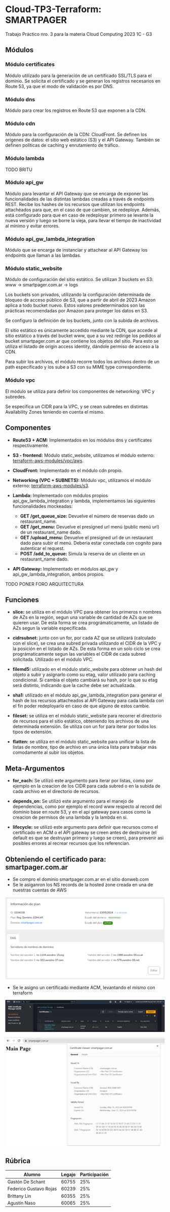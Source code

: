 # Cloud-TP3-Terraform: SMARTPAGER
Trabajo Práctico nro. 3 para la materia Cloud Computing 2023 1C - G3

## Módulos

### Módulo certificates

Módulo utilizado para la generación de un certificado SSL/TLS para el dominio. Se solicita el certificado y se generan los registros necesarios en Route 53, ya que el modo de validación es por DNS.
    
### Módulo dns

Módulo para crear los registros en Route 53 que exponen a la CDN.

### Módulo cdn

Módulo para la configuración de la CDN: CloudFront. Se definen los orígenes de datos: el sitio web estático (S3) y el API Gateway. También se definen políticas de caching y enrutamiento de tráfico.

### Módulo lambda

TODO BRITU

### Módulo api_gw 

Módulo para levantar el API Gateway que se encarga de exponer las funcionalidades de las distintas lambdas creadas a través de endpoints REST. Recibe los hashes de los recursos que utilizan los endpoints attachéados para que, en el caso de que cambien, se redeploye. Además, está configurado para que en caso de redeployar primero se levante la nueva versión y luego se borre la vieja, para llevar el tiempo de inactividad al mínimo y evitar errores.

### Módulo api_gw_lambda_integration
    
Módulo que se encarga de instanciar y attachear al API Gateway los endpoints que llaman a las lambdas.

### Módulo static_website

Módulo de configuración del sitio estático. Se utilizan 3 buckets en S3: 
www -> smartpager.com.ar -> logs

Los buckets son privados, utilizando la configuración determinada de bloqueo de acceso público de S3, que a partir de abril de 2023 Amazon aplica a todo bucket nuevo. Estos valores predeterminados son las prácticas recomendadas por Amazon para proteger los datos en S3.

Se configuro la definición de los buckets, junto con la subida de archivos. 

El sitio estático es únicamente accedido mediante la CDN, que accede al sitio estático a través del bucket www, que a su vez redirige los pedidos al bucket smartpager.com.ar que contiene los objetos del sitio. Para esto se utiliza el listado de origin access identity, dándole permiso de acceso a la CDN.

Para subir los archivos, el módulo recorre todos los archivos dentro de un path especificado y los sube a S3 con su MIME type correspondiente.
    
### Módulo vpc

El módulo se utiliza para definir los componentes de networking: VPC y subredes.

Se especifica un CIDR para la VPC, y se crean subredes en distintas Availability Zones teniendo en cuenta el mismo.


## Componentes

- **Route53 + ACM:** Implementados en los módulos dns y certificates respectivamente.

- **S3 - frontend:** Módulo static_website, utilizamos el módulo externo: 
[terraform-aws-modules/vpc/aws](https://registry.terraform.io/modules/terraform-aws-modules/vpc/aws/latest).

- **CloudFront:** Implementado en el módulo cdn propio.

- **Networking (VPC + SUBNETS):** Módulo vpc, utilizamos el módulo externo: [terraform-aws-modules/s3](https://registry.terraform.io/modules/terraform-aws-modules/s3-bucket/aws/latest).
 
- **Lambda:** Implementado con módulos propios api_gw_lambda_integration y lambda, implementamos las siguientes funcionalidades mockeadas: 
  - **GET /get_queue_size:** Devuelve el número de reservas dado un restaurant_name.
  - **GET /get_menu:** Devuelve el presigned url menú (public menú url) de un restaurant_name dado.
  - **GET /upload_menu:** Devuelve el presigned url de un restaurant dado para subir el menú. Deberia estar conectada con cognito para autenticar el request.
  - **POST /add_to_queue:** Simula la reserva de un cliente en un restaurant_name dado.


- **API Gateway:** Implementado en módulos api_gw y api_gw_lambda_integration, ambos propios.

TODO PONER FORO ARQUITECTURA


## Funciones

- **slice:** se utiliza en el módulo VPC para obtener los primeros n nombres de AZs en la región, segun una variable de cantidad de AZs que se quieren usar. De esta forma se crea prográmaticamente, un listado de AZs segun la variable especificada.

- **cidrsubnet:** junto con un for, por cada AZ que se utilizará (calculado con el slice), se crea una subred privada utilizando el CIDR de la VPC y la posición en el listado de AZs. De esta forma en un solo ciclo se crea prográmaticamente segun las variables el CIDR de cada subred solicitada. Utilizado en el módulo VPC.

- **filemd5:** utilizado en el módulo static_website para obtener un hash del objeto a subir y asignarlo como su etag, valor utilizado para caching condicional. Si cambia el objeto cambiará su hash, por lo que su etag será distinto, indicando que la cache debe ser actualizada.

- **sha1:** utilizado en el módulo api_gw_lambda_integration para generar el hash de los recursos  attacheados al API Gateway para cada lambda con el fin poder redeployarlo en caso de que alguno de estos cambie. 

- **fileset:** se utiliza en el módulo static_website para recorrer el directorio de recursos para el sitio estático, obteniendo los archivos de una determinada extensión. Se utiliza con un for para iterar por todos los tipos de extensión.

- **flatten:** se utiliza en el módulo static_website para unificar la lista de listas de nombre, tipo de archivo en una única lista para trabajar más comodamente al subir los objetos.


## Meta-Argumentos

- **for_each:** Se utilizó este argumento para iterar por listas, como por ejemplo en la creacion de los CIDR para cada subred o en la subida de cada archivo en el directorio de recursos.

- **depends_on:** Se utilizó este argumento para el manejo de dependencias, como por ejemplo el record www respecto al record del dominio base en route 53, y en el api gateway para casos como la creacion de permisos de una lambda y la lambda en si.

- **lifecycle:** se utilizó este argumento para definir que recursos como el certificado en ACM o el API gateway se creen antes de destruirse (el default es que se destruyan primero y luego se creen), para prevenir asi posibles errores al recrear recursos que los referencian.


## Obteniendo el certificado para: smartpager.com.ar

 - Se compro el dominio smartpager.com.ar en el sitio donweb.com
 - Se le asiganron los NS records de la hosted zone creada en una de nuestras cuentas de AWS

![alt text](https://github.com/AgustinNaso/Cloud-TP3/blob/main/donweb.png?raw=true)

 - Se le asigno un certificado mediante ACM, levantando el mismo con terraform

![alt text](https://github.com/AgustinNaso/Cloud-TP3/blob/main/certificado.png?raw=true)

![alt text](https://github.com/AgustinNaso/Cloud-TP3/blob/main/smartpager.png?raw=true)



## Rúbrica

|  Alumno                |  Legajo  |  Participación  |
|------------------------|----------|-----------------|
|  Gastón De Schant      |  60755   |       25%       |
|  Federico Gustavo Rojas|  60239   |       25%       |
|  Brittany Lin          |  60355   |       25%       |
|  Agustín Naso          |  60065   |       25%       |


